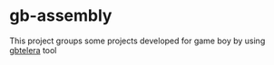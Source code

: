 # gb-assembly
This project groups some projects developed for game boy by using [gbtelera](https://github.com/lronaldo/gbtelera) tool
